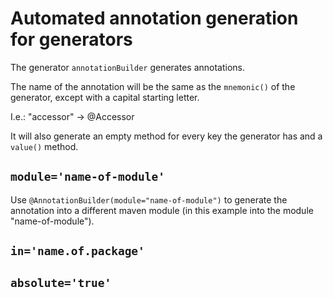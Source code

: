 # Automated annotation generation for generators

The generator `annotationBuilder` generates annotations.

The name of the annotation will be the same as the `mnemonic()` of the generator, 
except with a capital starting letter.

I.e.: "accessor" -> @Accessor

It will also generate an empty method for every key the generator has and a `value()` method. 


## `module='name-of-module'`

Use `@AnnotationBuilder(module="name-of-module")` to generate the annotation
into a different maven module (in this example into the module "name-of-module").

## `in='name.of.package'`

 
## `absolute='true'`
 
